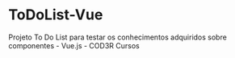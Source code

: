 # ToDoList-Vue
Projeto To Do List para testar os conhecimentos adquiridos sobre componentes - Vue.js - COD3R Cursos
